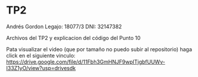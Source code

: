 # TP2
Andrés Gordon Legajo: 18077/3 DNI: 32147382

Archivos del TP2 y explicacion del código del Punto 10

Pata visualizar el video (que por tamaño no puedo subir al repositorio) haga click en el siguiente vinculo:
https://drive.google.com/file/d/11Fbh3GmHNJF9wpITjgbfUUWv-I33Z1yO/view?usp=drivesdk
